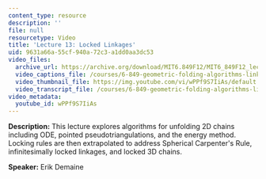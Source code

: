 ```yaml
---
content_type: resource
description: ''
file: null
resourcetype: Video
title: 'Lecture 13: Locked Linkages'
uid: 9631a66a-55cf-940a-72c3-a1dd0aa3dc53
video_files:
  archive_url: https://archive.org/download/MIT6.849F12/MIT6_849F12_lec13_300k.mp4
  video_captions_file: /courses/6-849-geometric-folding-algorithms-linkages-origami-polyhedra-fall-2012/80f3a1d177bc57c5bac03e133559f21f_wPPf9S7IiAs.vtt
  video_thumbnail_file: https://img.youtube.com/vi/wPPf9S7IiAs/default.jpg
  video_transcript_file: /courses/6-849-geometric-folding-algorithms-linkages-origami-polyhedra-fall-2012/3afb0feb7ce34f53a066239e0be4a001_wPPf9S7IiAs.pdf
video_metadata:
  youtube_id: wPPf9S7IiAs
---
```


**Description:** This lecture explores algorithms for unfolding 2D chains including ODE, pointed pseudotriangulations, and the energy method. Locking rules are then extrapolated to address Spherical Carpenter's Rule, infinitesimally locked linkages, and locked 3D chains.

**Speaker:** Erik Demaine